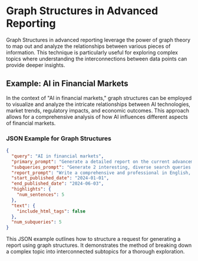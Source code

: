 # Graph Structures in Advanced Reporting

Graph Structures in advanced reporting leverage the power of graph theory to map out and analyze the relationships between various pieces of information. This technique is particularly useful for exploring complex topics where understanding the interconnections between data points can provide deeper insights.

## Example: AI in Financial Markets

In the context of "AI in financial markets," graph structures can be employed to visualize and analyze the intricate relationships between AI technologies, market trends, regulatory impacts, and economic outcomes. This approach allows for a comprehensive analysis of how AI influences different aspects of financial markets.

### JSON Example for Graph Structures

```json
{
  "query": "AI in financial markets",
  "primary_prompt": "Generate a detailed report on the current advancements, performance, and market trends of AI in financial markets. The report should include an analysis of AI technologies, market trends, regulatory impacts, and economic outcomes.",
  "subqueries_prompt": "Generate 2 interesting, diverse search queries that would be useful for generating a detailed report on AI in financial markets. These subqueries should cover various aspects of the topic, including AI technologies, market trends, regulatory impacts, and economic outcomes.",
  "report_prompt": "Write a comprehensive and professional in English, five-paragraph, 200-word research report about AI in financial markets based on the provided information. Include citations in the text using footnote notation ([citation #]), for example [2]. First provide the report, followed by a single `References` section that only lists the URLs (and their published date) used, in the format [#] <url>. For the published date, only include the month and year. Reset the citations index and ignore the order of citations in the provided information.",
  "start_published_date": "2024-01-01",
  "end_published_date": "2024-06-03",
  "highlights": {
    "num_sentences": 5
  },
  "text": {
    "include_html_tags": false
  },
  "num_subqueries": 5
}
```

This JSON example outlines how to structure a request for generating a report using graph structures. It demonstrates the method of breaking down a complex topic into interconnected subtopics for a thorough exploration.
